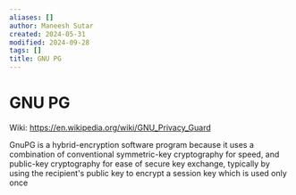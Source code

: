 ```yaml
---
aliases: []
author: Maneesh Sutar
created: 2024-05-31
modified: 2024-09-28
tags: []
title: GNU PG
---
```


# GNU PG

Wiki: <https://en.wikipedia.org/wiki/GNU_Privacy_Guard>

GnuPG is a hybrid-encryption software program because it uses a combination of conventional symmetric-key cryptography for speed, and public-key cryptography for ease of secure key exchange, typically by using the recipient's public key to encrypt a session key which is used only once
